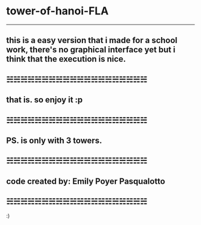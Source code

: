 # tower-of-hanoi-FLA
--------------------------------
this is a easy version that i made for a school work, there's no graphical interface yet but i think that the execution is nice.
--------------------------------
☵☵☵☵☵☵☵☵☵☵☵☵☵☵☵☵☵☵☵☵
--------------------------------
that is. so enjoy it :p
--------------------------------
☵☵☵☵☵☵☵☵☵☵☵☵☵☵☵☵☵☵☵☵
--------------------------------
PS. is only with 3 towers.
--------------------------------
☵☵☵☵☵☵☵☵☵☵☵☵☵☵☵☵☵☵☵☵
--------------------------------
code created by:
Emily Poyer Pasqualotto
--------------------------------
☵☵☵☵☵☵☵☵☵☵☵☵☵☵☵☵☵☵☵☵
--------------------------------
:)
